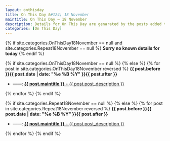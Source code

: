 ```yaml
---
layout: onthisday
title: On This Day &#124; 18 November
maintitle: On This Day — 18 November
description: Details for On This Day are genarated by the posts added to the website so the content is subject to changes/updates over time.
categories: [On This Day]
---
```


{% if site.categories.OnThisDay18November == null and site.categories.Repeat18November == null %}
<strong>Sorry no known details for today</strong>
{% endif %}

{% if site.categories.OnThisDay18November == null %}
{% else %}
{% for post in site.categories.OnThisDay18November reversed %}
<strong>{{ post.before }}{{ post.date | date: "%e %B %Y" }}{{ post.after }}</strong>
<ul>
<li> ——: <a class="{{ post.class }}" href="{{ post.url }}"><strong>{{ post.maintitle }}</strong> - {{ post.post_description }}</a></li>
</ul>
{% endfor %}
{% endif %}

{% if site.categories.Repeat18November == null %}
{% else %}
{% for post in site.categories.Repeat18November reversed %}
<strong>{{ post.before }}{{ post.date | date: "%e %B %Y" }}{{ post.after }}</strong>
<ul>
<li> ——: <a class="{{ post.class }}" href="{{ post.url }}"><strong>{{ post.maintitle }}</strong> - {{ post.post_description }}</a></li>
</ul>
{% endfor %}
{% endif %}
